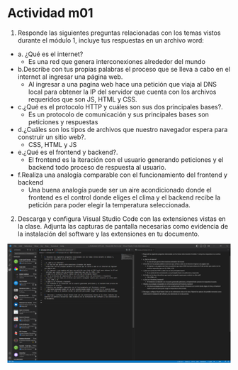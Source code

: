 # Actividad m01

1. Responde las siguientes preguntas relacionadas con los temas vistos durante el módulo 1, incluye tus respuestas en un archivo word:

- a. ¿Qué es el internet?
  - Es una red que genera interconexiones alrededor del mundo
- b.Describe con tus propias palabras el proceso que se lleva a cabo en el internet al ingresar una página web.
  - Al ingresar a una pagina web hace una petición que viaja al DNS local para obtener la IP del servidor que cuenta con los archivos requeridos que son JS, HTML y CSS.
- c.¿Qué es el protocolo HTTP y cuáles son sus dos principales bases?.
  - Es un protocolo de comunicación y sus principales bases son peticiones y respuestas
- d.¿Cuáles son los tipos de archivos que nuestro navegador espera para construir un sitio web?.
  - CSS, HTML y JS
- e.¿Qué es el frontend y backend?.
  - El frontend es la iteración con el usuario generando peticiones y el backend todo proceso de respuesta al usuario.
- f.Realiza una analogía comparable con el funcionamiento del frontend y backend
  - Una buena analogía puede ser un aire acondicionado donde el frontend es el control donde eliges el clima y el backend recibe la petición para poder elegir la temperatura seleccionada.

2.  Descarga y configura Visual Studio Code con las extensiones vistas en la clase. Adjunta las capturas de pantalla necesarias como evidencia de la instalación del software y las extensiones en tu documento.

![Alt text](image.png)